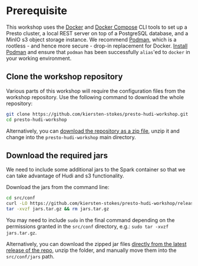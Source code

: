# Prerequisite

This workshop uses the [Docker](https://docs.docker.com/) and [Docker Compose](https://docs.docker.com/compose/) CLI tools to set up a Presto cluster, a local REST server on top of a PostgreSQL database, and a MinIO s3 object storage instance. We recommend [Podman](https://podman.io/), which is a rootless - and hence more secure - drop-in replacement for Docker. [Install Podman](https://podman.io/docs/installation) and ensure that `podman` has been successfully `alias`'ed to `docker` in your working environment.

## Clone the workshop repository

Various parts of this workshop will require the configuration files from the workshop repository. Use the following command to download the whole repository:

```bash
git clone https://github.com/kiersten-stokes/presto-hudi-workshop.git
cd presto-hudi-workshop
```

Alternatively, you can [download the repository as a zip file](https://codeload.github.com/kiersten-stokes/presto-hudi-workshop/zip/refs/heads/main), unzip it and change into the `presto-hudi-workshop` main directory.

## Download the required jars

We need to include some additional jars to the Spark container so that we can take advantage of Hudi and s3 functionality.

Download the jars from the command line:

```bash
cd src/conf
curl -LO https://github.com/kiersten-stokes/presto-hudi-workshop/releases/download/0.1.0/jars.tar.gz
tar -xvzf jars.tar.gz && rm jars.tar.gz
```

You may need to include `sudo` in the final command depending on the permissions granted in the `src/conf` directory, e.g.: `sudo tar -xvzf jars.tar.gz`.

Alternatively, you can download the zipped jar files [directly from the latest release of the repo](https://github.com/kiersten-stokes/presto-hudi-workshop/releases/tag/0.1.0), unzip the folder, and manually move them into the `src/conf/jars` path.
